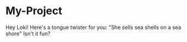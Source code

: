 # My-Project
Hey Loki!
Here's a tongue twister for you:
"She sells sea shells on a sea shore"
Isn't it fun?
